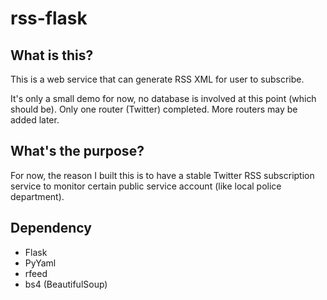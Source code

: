 # rss-flask

## What is this?

This is a web service that can generate RSS XML for user to subscribe.

It's only a small demo for now, no database is involved at this point (which should be). Only one router (Twitter) completed. More routers may be added later.

## What's the purpose?

For now, the reason I built this is to have a stable Twitter RSS subscription service to monitor certain public service account (like local police department).

## Dependency

- Flask
- PyYaml
- rfeed
- bs4 (BeautifulSoup)
